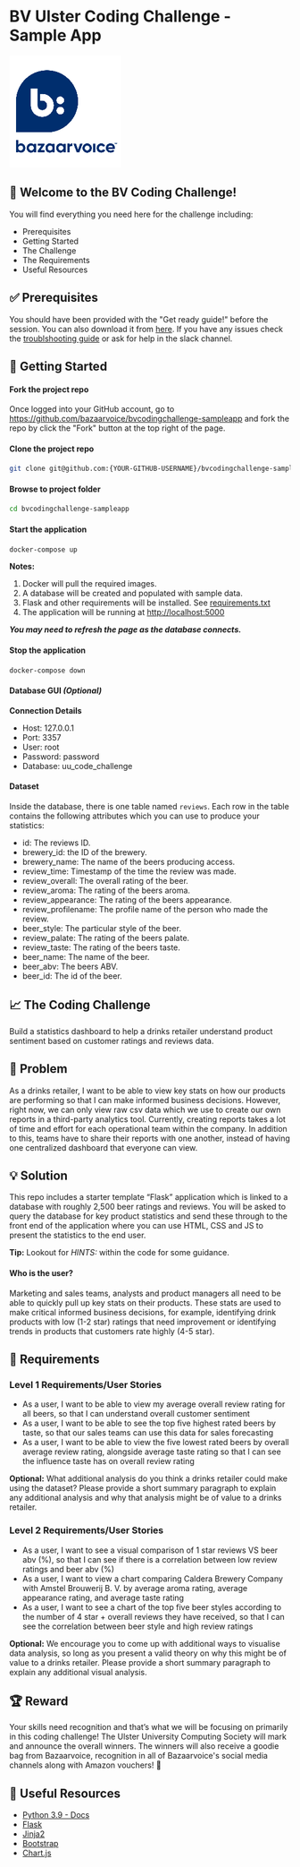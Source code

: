 # BV Ulster Coding Challenge - Sample App

![Bazaarvoice](img/bv_logo.png)

## :wave: Welcome to the BV Coding Challenge!

You will find everything you need here for the challenge including:

* Prerequisites
* Getting Started
* The Challenge
* The Requirements
* Useful Resources

## :white_check_mark: Prerequisites

You should have been provided with the "Get ready guide!" before the session. You can also download it from [here](docs/SetupGuideForCodingChallenge.docx). If you have any issues check the [troublshooting guide](Troubleshooting.md) or ask for help in the slack channel.

## :metal: Getting Started

#### Fork the project repo

Once logged into your GitHub account, go to https://github.com/bazaarvoice/bvcodingchallenge-sampleapp and fork the repo by click the "Fork" button at the top right of the page.

#### Clone the project repo

```bash
git clone git@github.com:{YOUR-GITHUB-USERNAME}/bvcodingchallenge-sampleapp.git
```

#### Browse to project folder

```bash
cd bvcodingchallenge-sampleapp
```

#### Start the application

```bash
docker-compose up
```

**Notes:**

1. Docker will pull the required images.
2. A database will be created and populated with sample data.
3. Flask and other requirements will be installed. See [requirements.txt](requirements.txt)
4. The application will be running at [http://localhost:5000](http://localhost:5000)

_**You may need to refresh the page as the database connects.**_

#### Stop the application
 
 ```bash
docker-compose down
 ```

#### Database GUI _(Optional)_

**Connection Details**

- Host: 127.0.0.1
- Port: 3357
- User: root
- Password: password
- Database: uu_code_challenge

#### Dataset

Inside the database, there is one table named `reviews`. Each row in the table contains the following attributes which you can use to produce your statistics:
- id: The reviews ID.
- brewery_id: the ID of the brewery.
- brewery_name: The name of the beers producing access.
- review_time: Timestamp of the time the review was made.
- review_overall: The overall rating of the beer.
- review_aroma: The rating of the beers aroma.
- review_appearance: The rating of the beers appearance.
- review_profilename: The profile name of the person who made the review.
- beer_style: The particular style of the beer.
- review_palate: The rating of the beers palate.
- review_taste: The rating of the beers taste.
- beer_name: The name of the beer.
- beer_abv: The beers ABV.
- beer_id: The id of the beer.

## :chart_with_upwards_trend: The Coding Challenge

Build a statistics dashboard to help a drinks retailer understand product sentiment based on customer ratings and reviews data.

## :thinking: Problem

As a drinks retailer, I want to be able to view key stats on how our products are performing so that I can make informed business decisions. However, right now, we can only view raw csv data which we use to create our own reports in a third-party analytics tool. Currently, creating reports takes a lot of time and effort for each operational team within the company. In addition to this, teams have to share their reports with one another, instead of having one centralized dashboard that everyone can view.

## :bulb: Solution

This repo includes a starter template “Flask” application which is linked to a database with roughly 2,500 beer ratings and reviews. You will be asked to query the database for key product statistics and send these through to the front end of the application where you can use HTML, CSS and JS to present the statistics to the end user.

**Tip:** Lookout for _HINTS:_ within the code for some guidance.
 
#### Who is the user?
 
Marketing and sales teams, analysts and product managers all need to be able to quickly pull up key stats on their products. These stats are used to make critical informed business decisions, for example, identifying drink products with low (1-2 star) ratings that need improvement or identifying trends in products that customers rate highly (4-5 star).

## :blue_book: Requirements

### Level 1 Requirements/User Stories

* As a user, I want to be able to view my average overall review rating for all beers, so that I can understand overall customer sentiment
* As a user, I want to be able to see the top five highest rated beers by taste, so that our sales teams can use this data for sales forecasting
* As a user, I want to be able to view the five lowest rated beers by overall average review rating, alongside average taste rating so that I can see the influence taste has on overall review rating
 
**Optional:** What additional analysis do you think a drinks retailer could make using the dataset? Please provide a short summary paragraph to explain any additional analysis and why that analysis might be of value to a drinks retailer. 
 
### Level 2 Requirements/User Stories

* As a user, I want to see a visual comparison of 1 star reviews VS beer abv (%), so that I can see if there is a correlation between low review ratings and beer abv (%)
* As a user, I want to view a chart comparing Caldera Brewery Company with Amstel Brouwerij B. V. by average aroma rating, average appearance rating, and average taste rating
* As a user, I want to see a chart of the top five beer styles according to the number of 4 star + overall reviews they have received, so that I can see the correlation between beer style and high review ratings

**Optional:** We encourage you to come up with additional ways to visualise data analysis, so long as you present a valid theory on why this might be of value to a drinks retailer. Please provide a short summary paragraph to explain any additional visual analysis.

## :trophy: Reward

Your skills need recognition and that’s what we will be focusing on primarily in this coding challenge! The Ulster University Computing Society will mark and announce the overall winners. The winners will also receive a goodie bag from Bazaarvoice, recognition in all of Bazaarvoice's social media channels along with Amazon vouchers! :partying_face:

## :crystal_ball: Useful Resources

- [Python 3.9 - Docs](https://docs.python.org/3.9/)
- [Flask](https://flask.palletsprojects.com/en/1.1.x)
- [Jinja2](https://jinja.palletsprojects.com/en/2.11.x)
- [Bootstrap](https://getbootstrap.com/docs/4.5/getting-started/introduction)
- [Chart.js](https://www.chartjs.org)
